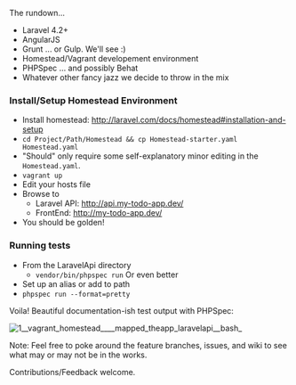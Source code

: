 The rundown...

* Laravel 4.2+
* AngularJS
* Grunt ... or Gulp. We'll see :)
* Homestead/Vagrant developement environment
* PHPSpec ... and possibly Behat
* Whatever other fancy jazz we decide to throw in the mix

### Install/Setup Homestead Environment

* Install homestead: http://laravel.com/docs/homestead#installation-and-setup
* `cd Project/Path/Homestead && cp Homestead-starter.yaml Homestead.yaml`
* "Should" only require some self-explanatory minor editing in the `Homestead.yaml`.
* `vagrant up`
* Edit your hosts file
* Browse to
  * Laravel API: http://api.my-todo-app.dev/
  * FrontEnd: http://my-todo-app.dev/
* You should be golden!

### Running tests

* From the LaravelApi directory
    * `vendor/bin/phpspec run`
Or even better
* Set up an alias or add to path
* `phpspec run --format=pretty`

Voila! Beautiful documentation-ish test output with PHPSpec:

![1__vagrant_homestead____mapped_theapp_laravelapi__bash_](https://cloud.githubusercontent.com/assets/1240178/3486446/18fa3756-0439-11e4-9d43-61598f2c9bf4.png)

Note: Feel free to poke around the feature branches, issues, and wiki to see what may or may not be in the works.

Contributions/Feedback welcome.
